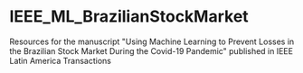 # IEEE_ML_BrazilianStockMarket
Resources for the manuscript "Using Machine Learning to Prevent Losses in the Brazilian Stock Market During the Covid-19 Pandemic" published in IEEE Latin America Transactions
